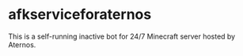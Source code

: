 # afkserviceforaternos
This is a self-running inactive bot for 24/7 Minecraft server hosted by Aternos.
